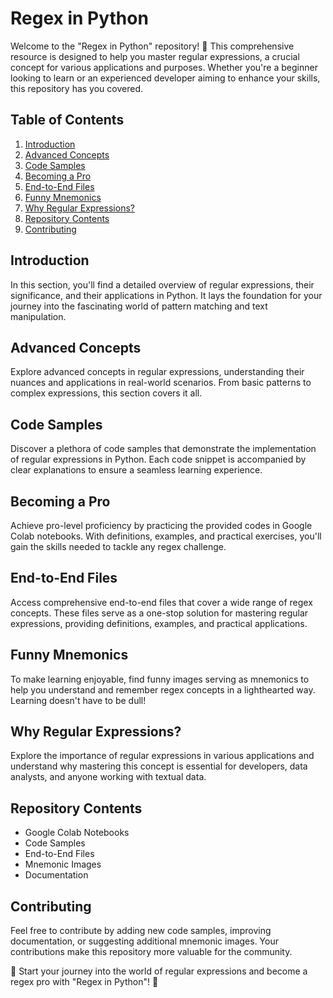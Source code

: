 # Regex in Python

Welcome to the "Regex in Python" repository! 🚀 This comprehensive resource is designed to help you master regular expressions, a crucial concept for various applications and purposes. Whether you're a beginner looking to learn or an experienced developer aiming to enhance your skills, this repository has you covered.

## Table of Contents

1. [Introduction](#introduction)
2. [Advanced Concepts](#advanced-concepts)
3. [Code Samples](#code-samples)
4. [Becoming a Pro](#becoming-a-pro)
5. [End-to-End Files](#end-to-end-files)
6. [Funny Mnemonics](#funny-mnemonics)
7. [Why Regular Expressions?](#why-regular-expressions)
8. [Repository Contents](#repository-contents)
9. [Contributing](#contributing)

## Introduction

In this section, you'll find a detailed overview of regular expressions, their significance, and their applications in Python. It lays the foundation for your journey into the fascinating world of pattern matching and text manipulation.

## Advanced Concepts

Explore advanced concepts in regular expressions, understanding their nuances and applications in real-world scenarios. From basic patterns to complex expressions, this section covers it all.

## Code Samples

Discover a plethora of code samples that demonstrate the implementation of regular expressions in Python. Each code snippet is accompanied by clear explanations to ensure a seamless learning experience.

## Becoming a Pro

Achieve pro-level proficiency by practicing the provided codes in Google Colab notebooks. With definitions, examples, and practical exercises, you'll gain the skills needed to tackle any regex challenge.

## End-to-End Files

Access comprehensive end-to-end files that cover a wide range of regex concepts. These files serve as a one-stop solution for mastering regular expressions, providing definitions, examples, and practical applications.

## Funny Mnemonics

To make learning enjoyable, find funny images serving as mnemonics to help you understand and remember regex concepts in a lighthearted way. Learning doesn't have to be dull!

## Why Regular Expressions?

Explore the importance of regular expressions in various applications and understand why mastering this concept is essential for developers, data analysts, and anyone working with textual data.

## Repository Contents

- Google Colab Notebooks
- Code Samples
- End-to-End Files
- Mnemonic Images
- Documentation

## Contributing

Feel free to contribute by adding new code samples, improving documentation, or suggesting additional mnemonic images. Your contributions make this repository more valuable for the community.


🚀 Start your journey into the world of regular expressions and become a regex pro with "Regex in Python"! 🎉
